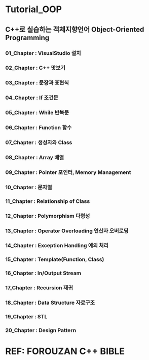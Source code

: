 # Tutorial_OOP
## C++로 실습하는 객체지향언어 Object-Oriented Programming

### 01_Chapter : VisualStudio 설치

### 02_Chapter : C++ 맛보기

### 03_Chapter : 문장과 표현식

### 04_Chapter : If 조건문

### 05_Chapter : While 반복문

### 06_Chapter : Function 함수

### 07_Chapter : 생성자와 Class

### 08_Chapter : Array 배열

### 09_Chapter : Pointer 포인터, Memory Management

### 10_Chapter : 문자열

### 11_Chapter : Relationship of Class

### 12_Chapter : Polymorphism 다형성

### 13_Chapter : Operator Overloading 연산자 오버로딩

### 14_Chapter : Exception Handling 예외 처리

### 15_Chapter : Template(Function, Class)

### 16_Chapter : In/Output Stream

### 17_Chapter : Recursion 재귀

### 18_Chapter : Data Structure 자료구조

### 19_Chapter : STL

### 20_Chapter : Design Pattern


# REF: FOROUZAN C++ BIBLE

